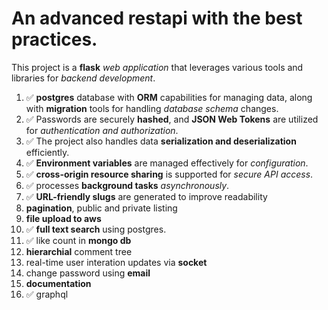 # An advanced restapi with the best practices.

This project is a **flask** _web application_ that leverages various tools and libraries for _backend development_.
1. ✅ **postgres** database with **ORM** capabilities for managing data, along with **migration** tools for handling _database schema_ changes. 
2. ✅ Passwords are securely **hashed**, and **JSON Web Tokens** are utilized for _authentication and authorization_. 
3. ✅ The project also handles data **serialization and deserialization** efficiently.
4. ✅ **Environment variables** are managed effectively for _configuration_. 
5. ✅ **cross-origin resource sharing** is supported for _secure API access_.
6. ✅ processes **background tasks** _asynchronously_. 
7. ✅ **URL-friendly slugs** are generated to improve readability
8. **pagination**, public and private listing
9. **file upload to aws** 
10. ✅ **full text search** using postgres.
11. ✅ like count in **mongo db**
12. **hierarchial** comment tree
13. real-time user interation updates via **socket**
14. change password using **email**
15. **documentation**
16. ✅ graphql
